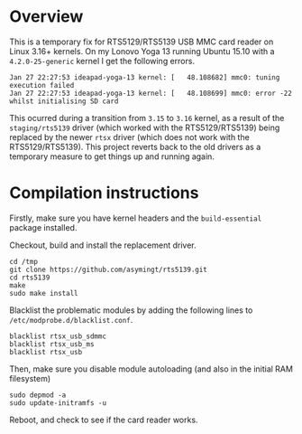 # Overview #

This is a temporary fix for RTS5129/RTS5139 USB MMC card reader on Linux 3.16+ kernels. On my Lonovo Yoga 13 running Ubuntu 15.10 with a ```4.2.0-25-generic``` kernel I get the following errors.

```
Jan 27 22:27:53 ideapad-yoga-13 kernel: [   48.108682] mmc0: tuning execution failed
Jan 27 22:27:53 ideapad-yoga-13 kernel: [   48.108699] mmc0: error -22 whilst initialising SD card
```

This ocurred during a transition from ```3.15``` to ```3.16``` kernel, as a result of the ```staging/rts5139``` driver (which worked with the RTS5129/RTS5139) being replaced by the newer ```rtsx``` driver (which does not work with the RTS5129/RTS5139). This project reverts back to the old drivers as a temporary measure to get things up and running again.

# Compilation instructions #

Firstly, make sure you have kernel headers and the ```build-essential``` package installed.

Checkout, build and install the replacement driver.

```
cd /tmp
git clone https://github.com/asymingt/rts5139.git
cd rts5139
make
sudo make install
```

Blacklist the problematic modules by adding the following lines to ```/etc/modprobe.d/blacklist.conf```.

```
blacklist rtsx_usb_sdmmc
blacklist rtsx_usb_ms
blacklist rtsx_usb
```

Then, make sure you disable module autoloading (and also in the initial RAM filesystem)

```
sudo depmod -a
sudo update-initramfs -u
```

Reboot, and check to see if the card reader works.

